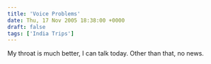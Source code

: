 ```yaml
---
title: 'Voice Problems'
date: Thu, 17 Nov 2005 18:38:00 +0000
draft: false
tags: ['India Trips']
---
```


My throat is much better, I can talk today. Other than that, no news.